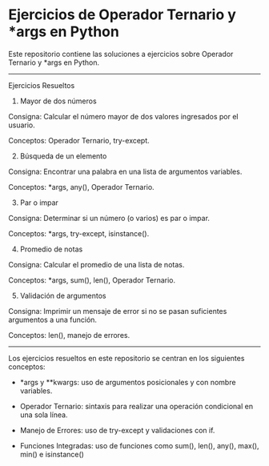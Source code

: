 # Ejercicios de Operador Ternario y *args en Python

Este repositorio contiene las soluciones a ejercicios sobre Operador Ternario y *args en Python. 

---

Ejercicios Resueltos
1. Mayor de dos números

Consigna: Calcular el número mayor de dos valores ingresados por el usuario.

Conceptos: Operador Ternario, try-except.

2. Búsqueda de un elemento

Consigna: Encontrar una palabra en una lista de argumentos variables.

Conceptos: *args, any(), Operador Ternario.

3. Par o impar

Consigna: Determinar si un número (o varios) es par o impar.

Conceptos: *args, try-except, isinstance().

4. Promedio de notas

Consigna: Calcular el promedio de una lista de notas.

Conceptos: *args, sum(), len(), Operador Ternario.

5. Validación de argumentos

Consigna: Imprimir un mensaje de error si no se pasan suficientes argumentos a una función.

Conceptos: len(), manejo de errores.

---

Los ejercicios resueltos en este repositorio se centran en los siguientes conceptos:

* *args y **kwargs: uso de argumentos posicionales y con nombre variables.

* Operador Ternario: sintaxis para realizar una operación condicional en una sola línea.

* Manejo de Errores: uso de try-except y validaciones con if.

* Funciones Integradas: uso de funciones como sum(), len(), any(), max(), min() e isinstance()
